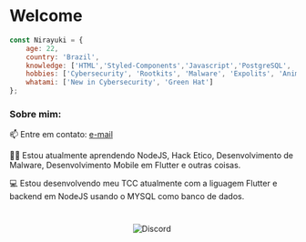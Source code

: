# Welcome

<p align="center">
</p>

```javascript
const Nirayuki = {
    age: 22,
    country: 'Brazil',
    knowledge: ['HTML','Styled-Components','Javascript','PostgreSQL', 'MySQL' ,'Express', 'React', 'NodeJS', 'SpringBoot', 'NextJS'],
    hobbies: ['Cybersecurity', 'Rootkits', 'Malware', 'Expolits', 'Anime'],
    whatami: ['New in Cybersecurity', 'Green Hat']
};
```


<h3>Sobre mim:</h3>

<p align="left">
    📫 Entre em contato: <a href = "mailto: aronkerk8@gmail.com"> e-mail </a>
</p>

<p align="left">
    👨‍💻 Estou atualmente aprendendo NodeJS, Hack Etico, Desenvolvimento de Malware, Desenvolvimento Mobile em Flutter e outras coisas.
</p>

<p align="left">
    💻 Estou desenvolvendo meu TCC atualmente com a liguagem Flutter e backend em NodeJS usando o MYSQL como banco de dados.
</p>

#


<p align="center">
<img alt="Discord" src="https://img.shields.io/badge/Discord-Nirayuki 8054-%237159c1?style=for-the-badge&logo=discord">
<img
</p>
